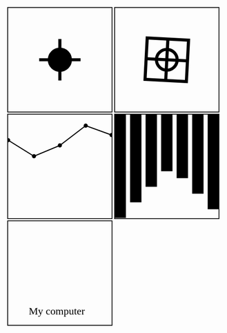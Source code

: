 <style>
    svg {

        width: 240px;
        border: solid 2px;
    }

    #pic1 {
        stroke: black;
        stroke-width: 3px;
    }
    #pic1 circle {
    f   ill: white;
    }

    #pic2 {
        stroke: black;
        stroke-width: 3px;
    }
    #pic2 circle {
        fill: white;
    }
    #pic2 rect {
        fill: none;
    }

    #pic3 {
        stroke: black;
        stroke-width: 2px;
    }
    #pic3 polyline {
        fill: none;
    }

    #pic4 {
        stroke: black;
        stroke-width: 2px;
    }

    #pic5 {
        stroke: black;
        stroke-width: 2px;
        fill: none;
    }
    #pic5 * {
        transform-box: fill-box;
    }
    #pic5 circle {
        fill: red;
        stroke: none;
    }
    #pic5 text {
        fill: black;
        stroke: none;
        font-family: 微軟正黑體;
        font-size: 10px;
    }
    #pic5 .frame_outer, #pic5 .frame_inner, #pic5 .neck, #pic5 .bottom {
        transform: scale(0);
        transform-origin: center bottom;
        transition-duration: 0.5s;
        transition-delay: 0.5s;
    }
    #pic5 .screen_content {
        opacity: 0;
        transition-duration: 0.5s;
        transition-delay: 0s;
    }
    #pic5:hover .frame_outer, #pic5:hover .frame_inner {
        transform: scale(1);
        transition-delay: 0.5s;
    }
    #pic5:hover .neck, #pic5:hover .bottom {
        transform: scale(1);
        transition-delay: 0s;
    }
    #pic5:hover .screen_content {
        opacity: 1;
        transition-delay: 1s;
    }

</style>
<svg id="pic1" viewbox="-50 -50 100 100">
  <line x1="20" y1="0" x2="-20" y2="0"></line>
  <line x1="0" x2="0" y1="-20" y2="20"></line>
  <circle cx="0" cy="0" r="10">
    <animate attributeName="r" dur="2s" values="10;20;10" repeatCount="indefinite"></animate>
  </circle>
</svg>
<svg id="pic2" viewbox="-50 -50 100 100">
  <g>
    <circle cx="0" cy="0" r="10"></circle>
    <line x1="20" y1="0" x2="-20" y2="0"></line>
    <line x1="0" x2="0" y1="-20" y2="20"></line>
    <rect x="-20" y="-20" width="40" height="40"></rect>
    <animateTransform attributeName="transform" type="rotate" dur="2s" values="0;360" repeatCount="indefinite"></animateTransform>
  </g>
</svg>
<svg id="pic3" viewbox="0 0 200 200">
  <circle cx="0" cy="50" r="3">
    <animate attributeName="cy" dur="2s" values="50;10;50" repeatCount="indefinite"></animate>
  </circle>
  <circle cx="50" cy="80" r="3">
    <animate attributeName="cy" dur="2s" values="80;100;80" repeatCount="indefinite"></animate>
  </circle>
  <circle cx="100" cy="60" r="3">
    <animate attributeName="cy" dur="2s" values="60;30;60" repeatCount="indefinite"></animate>
  </circle>
  <circle cx="150" cy="20" r="3">
    <animate attributeName="cy" dur="2s" values="20;100;20" repeatCount="indefinite"></animate>
  </circle>
  <circle cx="200" cy="40" r="3">
    <animate attributeName="cy" dur="2s" values="40;10;40" repeatCount="indefinite"></animate>
  </circle>
  <polyline points="0,50 50,80 100,60 150,20 200,40">
    <animate attributeName="points" dur="2s" values="0,50 50,80 100,60 150,20 200,40;0,10 50,100 100,30 150,100 200,10;0,50 50,80 100,60 150,20 200,40" repeatCount="indefinite"></animate>
  </polyline>
</svg>
<svg id="pic4" viewbox="0 0 200 200">
    <rect x="0" y="0" width="20" height="30">
    <animate attributeName="height" begin="0s" dur="2s" values="200;100;200" repeatCount="indefinite"></animate>
  </rect>
  <rect x="30" y="0" width="20" height="50">
    <animate attributeName="height" begin="-0.3s" dur="2s" values="200;100;200" repeatCount="indefinite"></animate>
  </rect>
  <rect x="60" y="0" width="20" height="80">
    <animate attributeName="height" begin="-0.6s" dur="2s" values="200;100;200" repeatCount="indefinite"></animate>
  </rect>
  <rect x="90" y="0" width="20" height="70">
    <animate attributeName="height" begin="-0.9s" dur="2s" values="200;100;200" repeatCount="indefinite"></animate>
  </rect>
  <rect x="120" y="0" width="20" height="90">
    <animate attributeName="height" begin="-1.2s" dur="2s" values="200;100;200" repeatCount="indefinite"></animate>
  </rect>
  <rect x="150" y="0" width="20" height="50">
    <animate attributeName="height" begin="-1.5s" dur="2s" values="200;100;200" repeatCount="indefinite"></animate>
  </rect>
  <rect x="180" y="0" width="20" height="40">
    <animate attributeName="height" begin="-1.8s" dur="2s" values="200;100;200" repeatCount="indefinite"></animate>
  </rect>
</svg>
<svg id="pic5" viewbox="-50 -40 100 100">
  <rect class="frame_outer" x="-30" y="-20" width="60" height="40"></rect>
  <rect class="frame_inner" x="-25" y="-15" width="50" height="30"></rect>
  <rect class="neck" x="-2" y="20" width="4" height="10"></rect>
  <rect class="bottom" x="-10" y="30" width="20" height="5"></rect>
  <g class="screen_content">
    <line x1="-20" y1="0" x2="-8" y2="0"></line>
    <line x1="-20" y1="5" x2="-5" y2="5"></line>
    <circle cx="10" cy="0" r="7"></circle>
  </g>
  <text class="text" x="-30" y="50">My computer</text>
</svg>
